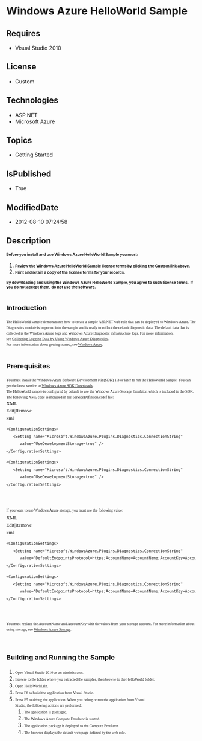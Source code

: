 # Windows Azure HelloWorld Sample
## Requires
* Visual Studio 2010
## License
* Custom
## Technologies
* ASP.NET
* Microsoft Azure
## Topics
* Getting Started
## IsPublished
* True
## ModifiedDate
* 2012-08-10 07:24:58
## Description

<p><span style="font-size:x-small"><strong>Before you install and use&nbsp;Windows Azure HelloWorld Sample you must:</strong></span></p>
<ol>
<li><span style="font-size:x-small"><strong>Review the&nbsp;Windows Azure&nbsp;HelloWorld Sample&nbsp;license terms by clicking&nbsp;the Custom link above.</strong>
</span></li><li><span style="font-size:x-small"><strong>Print and retain a copy of the license terms for your records.</strong>
</span></li></ol>
<p><span style="font-size:x-small"><strong>By downloading and using&nbsp;the&nbsp;Windows Azure HelloWorld Sample,&nbsp;you agree to such license terms.&nbsp; If you do not accept them, do not use the software.</strong></span></p>
<h1><span style="font-size:large">Introduction</span></h1>
<div><span style="font-family:verdana,geneva; font-size:x-small"><span style="line-height:150%">The HelloWorld sample demonstrates how to create a simple ASP.NET web role that can be deployed to Windows Azure. The Diagnostics module is imported into the sample
 and is ready to collect the default diagnostic data. The default data that is collected is the Windows Azure logs and Windows Azure Diagnostic infrastructure logs. For more information, see&nbsp;<a href="http://msdn.microsoft.com/en-us/library/gg433048.aspx">Collecting
 Logging Data by Using Windows Azure Diagnostics</a>.</span></span></div>
<div><span style="font-family:verdana,geneva; font-size:x-small"><span style="line-height:150%">For more information about getting started, see
<a href="http://www.microsoft.com/windowsazure/getstarted/default.aspx">Windows Azure</a>.</span></span></div>
<h1><span style="font-size:large">Prerequisites</span></h1>
<div><span style="font-family:verdana,geneva; font-size:x-small"><span style="line-height:150%">You must install the Windows Azure Software Development Kit (SDK) 1.3 or later to run the HelloWorld sample. You can get the latest version at
<a href="http://www.microsoft.com/windowsazure/windowsazuresdk&#43;tools/">Windows Azure SDK Downloads</a>.
<div><span style="font-family:verdana,geneva; font-size:x-small"><span style="line-height:150%">The HelloWorld sample is configured by default to use the Windows Azure Storage Emulator, which is included in the SDK. The following XML code is included in the
 ServiceDefintion.csdef file:</span></span></div>
</span></span></div>
<div><span style="font-family:verdana,geneva; font-size:small"><span style="line-height:150%">
<div class="scriptcode">
<div class="pluginEditHolder" pluginCommand="mceScriptCode">
<div class="title"><span>XML</span></div>
<div class="pluginLinkHolder"><span class="pluginEditHolderLink">Edit</span>|<span class="pluginRemoveHolderLink">Remove</span></div>
<span class="hidden">xml</span>
<pre class="hidden">&lt;ConfigurationSettings&gt;
   &lt;Setting name=&quot;Microsoft.WindowsAzure.Plugins.Diagnostics.ConnectionString&quot; 
      value=&quot;UseDevelopmentStorage=true&quot; /&gt;
&lt;/ConfigurationSettings&gt;
</pre>
<div class="preview">
<pre class="js">&lt;ConfigurationSettings&gt;&nbsp;
&nbsp;&nbsp;&nbsp;&lt;Setting&nbsp;name=<span class="js__string">&quot;Microsoft.WindowsAzure.Plugins.Diagnostics.ConnectionString&quot;</span>&nbsp;&nbsp;
&nbsp;&nbsp;&nbsp;&nbsp;&nbsp;&nbsp;value=<span class="js__string">&quot;UseDevelopmentStorage=true&quot;</span>&nbsp;/&gt;&nbsp;
&lt;/ConfigurationSettings&gt;&nbsp;
&nbsp;
&nbsp;
</pre>
</div>
</div>
</div>
<div class="endscriptcode"><span style="line-height:150%; font-family:verdana,geneva; font-size:small"><span style="font-size:x-small">If you want to use Windows Azure storage, you must use the following value:</span>
<div class="scriptcode">
<div class="pluginEditHolder" pluginCommand="mceScriptCode">
<div class="title"><span>XML</span></div>
<div class="pluginLinkHolder"><span class="pluginEditHolderLink">Edit</span>|<span class="pluginRemoveHolderLink">Remove</span></div>
<span class="hidden">xml</span>
<pre class="hidden">&lt;ConfigurationSettings&gt;
   &lt;Setting name=&quot;Microsoft.WindowsAzure.Plugins.Diagnostics.ConnectionString&quot;
      value=&quot;DefaultEndpointsProtocol=https;AccountName=AccountName;AccountKey=AccountKey&quot; /&gt;
&lt;/ConfigurationSettings&gt;
</pre>
<div class="preview">
<pre class="js">&lt;ConfigurationSettings&gt;&nbsp;
&nbsp;&nbsp;&nbsp;&lt;Setting&nbsp;name=<span class="js__string">&quot;Microsoft.WindowsAzure.Plugins.Diagnostics.ConnectionString&quot;</span>&nbsp;
&nbsp;&nbsp;&nbsp;&nbsp;&nbsp;&nbsp;value=<span class="js__string">&quot;DefaultEndpointsProtocol=https;AccountName=AccountName;AccountKey=AccountKey&quot;</span>&nbsp;/&gt;&nbsp;
&lt;/ConfigurationSettings&gt;&nbsp;
&nbsp;
&nbsp;
</pre>
</div>
</div>
</div>
</span></div>
<span style="line-height:150%; font-family:verdana,geneva; font-size:small">
<div class="endscriptcode"><span style="line-height:150%; font-family:verdana,geneva; font-size:x-small">You must replace the
<span class="Placeholder">AccountName </span>and <span class="Placeholder">AccountKey
</span>with the values from your storage account. For more information about using storage, see
<a href="http://www.microsoft.com/windowsazure/storage/default.aspx">Windows Azure Storage</a>.</span></div>
</span></span></span></div>
<div>&nbsp;</div>
<h1><span style="font-size:large">Building and Running the Sample</span></h1>
<ol>
<li><span style="font-family:verdana,geneva; font-size:x-small"><span style="line-height:150%">Open Visual Studio 2010 as an administrator.</span></span>
</li><li><span style="font-family:verdana,geneva; font-size:x-small"><span style="line-height:150%"><span style="line-height:150%">Browse to the folder where you extracted the samples, then browse to the HelloWorld folder.</span></span></span>
</li><li><span style="font-family:verdana,geneva; font-size:x-small"><span style="line-height:150%"><span style="line-height:150%">Open HelloWorld.sln.</span></span></span>
</li><li><span style="font-family:verdana,geneva; font-size:x-small"><span style="line-height:150%"><span style="line-height:150%"><span style="line-height:150%">Press F6 to build the application from Visual Studio.
<span style="line-height:150%">&nbsp;</span></span></span></span></span> </li><li><span style="font-family:verdana,geneva; font-size:x-small"><span style="line-height:150%"><span style="line-height:150%"><span style="line-height:150%"><span style="line-height:150%">Press F5 to debug the application. When you debug or run the application
 from Visual<br>
Studio, the following actions are performed:</span></span></span></span></span>
<ol>
<li><span style="font-family:verdana,geneva; font-size:x-small"><span style="line-height:150%"><span style="line-height:150%"><span style="line-height:150%"><span style="line-height:150%">The application is packaged.</span></span></span></span></span>
</li><li><span style="font-family:verdana,geneva; font-size:x-small"><span style="line-height:150%"><span style="line-height:150%"><span style="line-height:150%"><span style="line-height:150%">The Windows Azure Compute Emulator is started.</span></span></span></span></span>
</li><li><span style="font-family:verdana,geneva; font-size:x-small"><span style="line-height:150%"><span style="line-height:150%"><span style="line-height:150%"><span style="line-height:150%">T<span style="line-height:150%">he application package is
<span style="line-height:150%">deployed to the Compute Emulator</span></span></span></span></span></span></span>
</li><li><span style="font-family:verdana,geneva; font-size:x-small"><span style="line-height:150%"><span style="line-height:150%"><span style="line-height:150%"><span style="line-height:150%"><span style="line-height:150%"><span style="line-height:150%"><span style="line-height:150%">The
 browser displays the default web page defined by the web role.</span></span></span></span></span></span></span></span>
</li></ol>
</li></ol>
